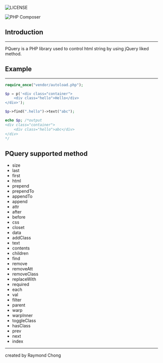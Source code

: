 ![LICENSE](https://img.shields.io/github/license/mathsgod/p-query)

![PHP Composer](https://github.com/mathsgod/p-query/workflows/PHP%20Composer/badge.svg)


## Introduction
___
PQuery is a PHP library used to control html string by using jQuery liked method.


## Example
___

```php
require_once("vendor/autoload.php");

$p = p('<div class="container">
    <div class="hello">Hello</div>
</div>');

$p->find(".hello")->text("abc");

echo $p; /*output 
<div class="container">
    <div class="hello">abc</div>
</div>
*/
```

## PQuery supported method
- size
- last
- first
- html
- prepend
- prependTo
- appendTo
- append
- attr
- after
- before
- css
- closet
- data
- addClass
- text
- contents
- children
- find
- remove
- removeAtt
- removeClass
- replaceWith
- required
- each
- val
- filter
- parent
- warp
- warpInner
- toggleClass
- hasClass
- prev
- next
- index



___
created by Raymond Chong
